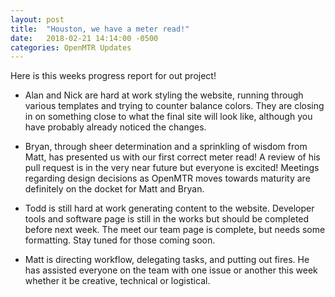 ```yaml
---
layout: post
title:  "Houston, we have a meter read!"
date:   2018-02-21 14:14:00 -0500
categories: OpenMTR Updates
---
```


Here is this weeks progress report for out project!

* Alan and Nick are hard at work styling the website, running through various templates and trying to counter balance colors.
They are closing in on something close to what the final site will look like, although you have probably already noticed the changes.

* Bryan, through sheer determination and a sprinkling of wisdom from Matt, has presented us with our first correct meter read!
A review of his pull request is in the very near future but everyone is excited!
Meetings regarding design decisions as OpenMTR moves towards maturity are definitely on the docket for Matt and Bryan.

* Todd is still hard at work generating content to the website.
Developer tools and software page is still in the works but should be completed before next week.
The meet our team page is complete, but needs some formatting.
Stay tuned for those coming soon.

* Matt is directing workflow, delegating tasks, and putting out fires.
He has assisted everyone on the team with one issue or another this week whether it be creative, technical or logistical.
